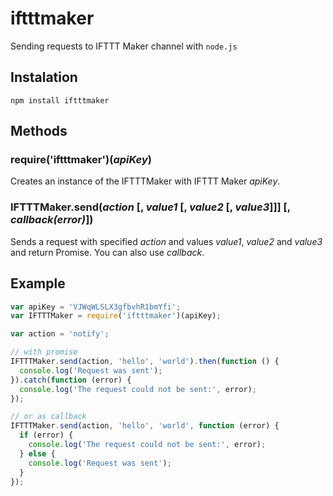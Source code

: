 # iftttmaker
Sending requests to IFTTT Maker channel with `node.js`

## Instalation
`npm install iftttmaker`

## Methods

### require('iftttmaker')(*apiKey*)
Creates an instance of the IFTTTMaker with IFTTT Maker *apiKey*.

### IFTTTMaker.send(*action* [, *value1* [, *value2* [, *value3*]]] [, *callback(error)*])
Sends a request with specified *action* and values *value1*, *value2* and *value3* and return Promise. You can also use *callback*.

## Example
```javascript
var apiKey = 'VJWqWLSLX3gfbvhR1bmYfi';
var IFTTTMaker = require('iftttmaker')(apiKey);

var action = 'notify';

// with promise
IFTTTMaker.send(action, 'hello', 'world').then(function () {
  console.log('Request was sent');
}).catch(function (error) {
  console.log('The request could not be sent:', error);
});

// or as callback
IFTTTMaker.send(action, 'hello', 'world', function (error) {
  if (error) {
    console.log('The request could not be sent:', error);
  } else {
    console.log('Request was sent');
  }
});
```
